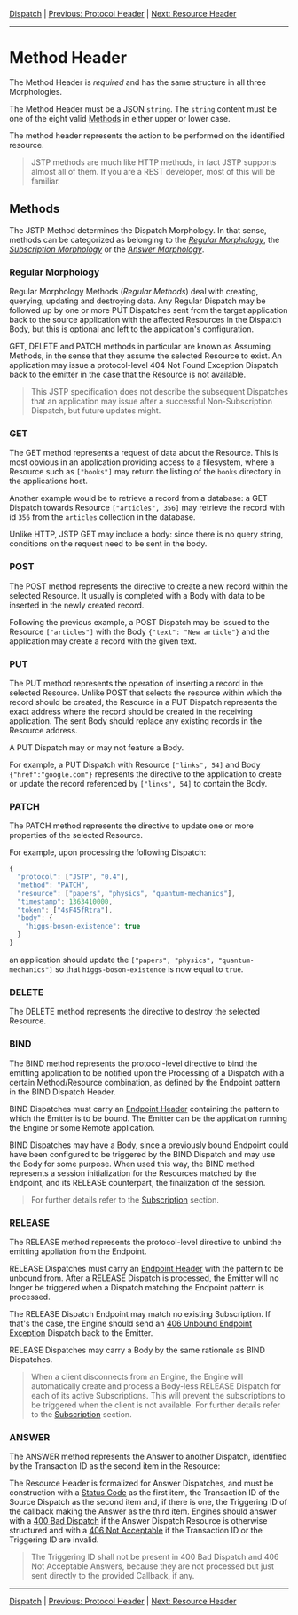[Dispatch](index.md) | [Previous: Protocol Header](protocol.md) | [Next: Resource Header](resource.md)

---

Method Header
=============

The Method Header is _required_ and has the same structure in all three Morphologies.

The Method Header must be a JSON `string`. The `string` content must be one of the eight valid [Methods](#methods) in either upper or lower case.

The method header represents the action to be performed on the identified resource.

> JSTP methods are much like HTTP methods, in fact JSTP supports almost all of them. If you are a REST developer, most of this will be familiar.

Methods
-------

The JSTP Method determines the Dispatch Morphology. In that sense, methods can be categorized as belonging to the [_Regular Morphology_](#regular-morphology), the [_Subscription Morphology_](#subscription-morphology) or the [_Answer Morphology_](#answer-morphology).

### Regular Morphology

Regular Morphology Methods (_Regular Methods_) deal with creating, querying, updating and destroying data. Any Regular Dispatch may be followed up by one or more PUT Dispatches sent from the target application back to the source application with the affected Resources in the Dispatch Body, but this is optional and left to the application's configuration.

GET, DELETE and PATCH methods in particular are known as Assuming Methods, in the sense that they assume the selected Resource to exist. An application may issue a protocol-level 404 Not Found Exception Dispatch back to the emitter in the case that the Resource is not available.

> This JSTP specification does not describe the subsequent Dispatches that an application may issue after a successful Non-Subscription Dispatch, but future updates might.  

### GET

The GET method represents a request of data about the Resource. This is most obvious in an application providing access to a filesystem, where a Resource such as `["books"]` may return the listing of the `books` directory in the applications host.

Another example would be to retrieve a record from a database: a GET Dispatch towards Resource `["articles", 356]` may retrieve the record with id `356` from the `articles` collection in the database.

Unlike HTTP, JSTP GET may include a body: since there is no query string, conditions on the request need to be sent in the body. 

### POST

The POST method represents the directive to create a new record within the selected Resource. It usually is completed with a Body with data to be inserted in the newly created record.

Following the previous example, a POST Dispatch may be issued to the Resource `["articles"]` with the Body `{"text": "New article"}` and the application may create a record with the given text. 

### PUT

The PUT method represents the operation of inserting a record in the selected Resource. Unlike POST that selects the resource within which the record should be created, the Resource in a PUT Dispatch represents the exact address where the record should be created in the receiving application. The sent Body should replace any existing records in the Resource address.

A PUT Dispatch may or may not feature a Body.

For example, a PUT Dispatch with Resource `["links", 54]` and Body `{"href":"google.com"}` represents the directive to the application to create or update the record referenced by `["links", 54]` to contain the Body.

### PATCH

The PATCH method represents the directive to update one or more properties of the selected Resource. 

For example, upon processing the following Dispatch:

```javascript
{
  "protocol": ["JSTP", "0.4"],
  "method": "PATCH",
  "resource": ["papers", "physics", "quantum-mechanics"],
  "timestamp": 1363410000,
  "token": ["4sF45fRtra"],
  "body": {
    "higgs-boson-existence": true
  }
}
``` 

an application should update the `["papers", "physics", "quantum-mechanics"]` so that `higgs-boson-existence` is now equal to `true`.

### DELETE

The DELETE method represents the directive to destroy the selected Resource. 

### BIND

The BIND method represents the protocol-level directive to bind the emitting application to be notified upon the Processing of a Dispatch with a certain Method/Resource combination, as defined by the Endpoint pattern in the BIND Dispatch Header.

BIND Dispatches must carry an [Endpoint Header](endpoint.md) containing the pattern to which the Emitter is to be bound. The Emitter can be the application running the Engine or some Remote application.

BIND Dispatches may have a Body, since a previously bound Endpoint could have been configured to be triggered by the BIND Dispatch and may use the Body for some purpose. When used this way, the BIND method represents a session initialization for the Resources matched by the Endpoint, and its RELEASE counterpart, the finalization of the session.

> For further details refer to the [Subscription](../engine.md#subscription) section.

### RELEASE

The RELEASE method represents the protocol-level directive to unbind the emitting appliation from the Endpoint. 

RELEASE Dispatches must carry an [Endpoint Header](endpoint.md) with the pattern to be unbound from. After a RELEASE Dispatch is processed, the Emitter will no longer be triggered when a Dispatch matching the Endpoint pattern is processed.

The RELEASE Dispatch Endpoint may match no existing Subscription. If that's the case, the Engine should send an [406 Unbound Endpoint Exception](exception.md#406-unbound-endpoint) Dispatch back to the Emitter. 

RELEASE Dispatches may carry a Body by the same rationale as BIND Dispatches.

> When a client disconnects from an Engine, the Engine will automatically create and process a Body-less RELEASE Dispatch for each of its active Subscriptions. This will prevent the subscriptions to be triggered when the client is not available. For further details refer to the [Subscription](../subscription.md) section.

### ANSWER

The ANSWER method represents the Answer to another Dispatch, identified by the Transaction ID as the second item in the Resource:

The Resource Header is formalized for Answer Dispatches, and must be construction with a [Status Code](status-code.md) as the first item, the Transaction ID of the Source Dispatch as the second item and, if there is one, the Triggering ID of the callback making the Answer as the third item. Engines should answer with a [400 Bad Dispatch](status-code.md#400-bad-dispatch) if the Answer Dispatch Resource is otherwise structured and with a [406 Not Acceptable](status-code.md#406-not-acceptable) if the Transaction ID or the Triggering ID are invalid.

> The Triggering ID shall not be present in 400 Bad Dispatch and 406 Not Acceptable Answers, because they are not processed but just sent directly to the provided Callback, if any.

---

[Dispatch](index.md) | [Previous: Protocol Header](protocol.md) | [Next: Resource Header](resource.md)
